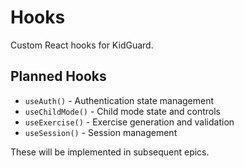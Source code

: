 # Hooks

Custom React hooks for KidGuard.

## Planned Hooks

- `useAuth()` - Authentication state management
- `useChildMode()` - Child mode state and controls
- `useExercise()` - Exercise generation and validation
- `useSession()` - Session management

These will be implemented in subsequent epics.
